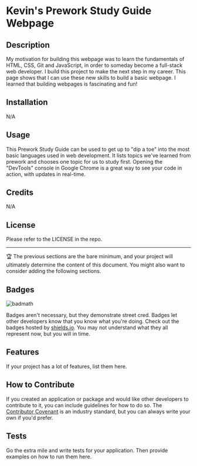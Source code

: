 # Kevin's Prework Study Guide Webpage

## Description

My motivation for building this webpage was to learn the fundamentals of HTML, CSS, Git and JavaScript, in order to someday become a full-stack web developer.
I build this project to make the next step in my career.
This page shows that I can use these new skills to build a basic webpage.
I learned that building webpages is fascinating and fun!

## Installation

N/A

## Usage

This Prework Study Guide can be used to get up to "dip a toe" into the most basic languages used in web development. It lists topics we've learned from prework and chooses one topic for us to study first. Opening the "DevTools" console in Google Chrome is a great way to see your code in action, with updates in real-time.

## Credits

N/A

## License

Please refer to the LICENSE in the repo.

---

🏆 The previous sections are the bare minimum, and your project will ultimately determine the content of this document. You might also want to consider adding the following sections.

## Badges

![badmath](https://img.shields.io/github/languages/top/nielsenjared/badmath)

Badges aren't necessary, but they demonstrate street cred. Badges let other developers know that you know what you're doing. Check out the badges hosted by [shields.io](https://shields.io/). You may not understand what they all represent now, but you will in time.

## Features

If your project has a lot of features, list them here.

## How to Contribute

If you created an application or package and would like other developers to contribute to it, you can include guidelines for how to do so. The [Contributor Covenant](https://www.contributor-covenant.org/) is an industry standard, but you can always write your own if you'd prefer.

## Tests

Go the extra mile and write tests for your application. Then provide examples on how to run them here.
